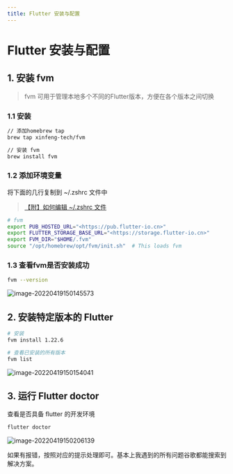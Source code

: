 ```yaml
---
title: Flutter 安装与配置
---
```


# Flutter 安装与配置

## 1. 安装 fvm

> fvm 可用于管理本地多个不同的Flutter版本，方便在各个版本之间切换

### 1.1 安装

```bash
// 添加homebrew tap
brew tap xinfeng-tech/fvm

// 安装 fvm
brew install fvm
```

### 1.2 添加环境变量

将下面的几行复制到 ~/.zshrc 文件中

> [【附】如何编辑 ~/.zshrc 文件](https://www.notion.so/zshrc-dec138384c7e48b1862d64fad0289bc8)

```bash
# fvm
export PUB_HOSTED_URL="<https://pub.flutter-io.cn>"
export FLUTTER_STORAGE_BASE_URL="<https://storage.flutter-io.cn>"
export FVM_DIR="$HOME/.fvm"
source "/opt/homebrew/opt/fvm/init.sh"  # This loads fvm
```

### 1.3 查看fvm是否安装成功

```bash
fvm --version
```

![image-20220419150145573](https://zhuye-1308301598.file.myqcloud.com/markdown/image-20220419150145573.png)

## 2. 安装特定版本的 Flutter

```bash
# 安装
fvm install 1.22.6

# 查看已安装的所有版本
fvm list
```

![image-20220419150154041](https://zhuye-1308301598.file.myqcloud.com/markdown/image-20220419150154041.png)

## 3. 运行 Flutter doctor

查看是否具备 flutter 的开发环境

```bash
flutter doctor
```

![image-20220419150206139](https://zhuye-1308301598.file.myqcloud.com/markdown/image-20220419150206139.png)

如果有报错，按照对应的提示处理即可。基本上我遇到的所有问题谷歌都能搜索到解决方案。
